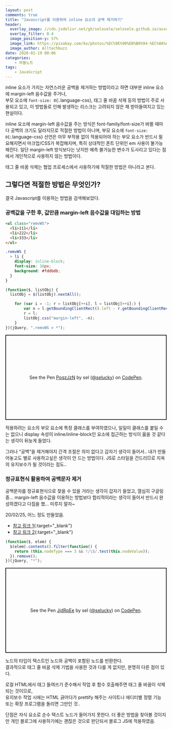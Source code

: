 ```yaml
---
layout: post
comments: true
title: "Javascript를 이용하여 inline 요소의 공백 제거하기"
header:
  overlay_image: //cdn.jsdelivr.net/gh/selosele/selosele.github.io/assets/images/thumb/js_thumb01.jpg
  overlay_filter: 0.4
  image_position-y: 57%
  image_link: https://pixabay.com/ko/photos/%EC%9E%90%EB%B0%94-%EC%8A%A4%ED%81%AC%EB%A6%BD%ED%8A%B8-%ED%94%84%EB%A1%9C%EA%B7%B8%EB%9E%98%EB%A8%B8-%EC%BD%94%EB%93%9C-4523100/
  image_author: Alltechbuzz
date: 2020-02-19 00:06
categories:
    - 퍼블노트
tags:
    - JavaScript
---
```


inline 요소가 가지는 자연스러운 공백을 제거하는 방법이라고 하면 대부분 inline 요소에 margin-left 음수값을 주거나,  
부모 요소에 ```font-size: 0```{:.language-css}, 태그 줄 바꿈 삭제 등의 방법이 주로 사용되고 있고, 이 방법들로 인해 발생하는 리스크는 고려되지 않은 채 받아들여지고 있는 현실이다.

inline 요소에 margin-left 음수값을 주는 방식은 font-family/font-size가 바뀔 때마다 공백의 크기도 달라지므로 적절한 방법이 아니며, 부모 요소에 ```font-size: 0```{:.language-css} 선언은 아무 부작용 없이 적용되어야 하는 부모 요소가 반드시 필요해지면서 마크업/CSS가 복잡해지며, 특히 상대적인 폰트 단위인 em 사용이 불가능해진다. 일단 margin-left 방식보다는 낫지만 예측 불가능한 변수가 도사리고 있다는 점에서 개인적으로 사용하지 않는 방법이다.

태그 줄 바꿈 삭제는 협업 프로세스에서 사용하기에 적절한 방법은 아니라고 본다.

## 그렇다면 적절한 방법은 무엇인가?

결국 Javascript를 이용하는 방법을 검색해보았다.

### 공백값을 구한 후, 값만큼 margin-left 음수값을 대입하는 방법

```html
<ul class="remvWS">
  <li>111</li>
  <li>222</li>
  <li>333</li>
</ul>
```

```scss
.remvWS {
  > li {
    display: inline-block;
    font-size: 16px;
    background: #fddbdb;
  }
}
```

```javascript
(function($, listObj) {
  listObj = $(listObj).nextAll();

    for (var i = -1; r = listObj[++i], l = listObj[++i];) {
        var n = l.getBoundingClientRect().left - r.getBoundingClientRect().right;
        r = l;
        listObj.css("margin-left", -n);
    }
})(jQuery, ".remvWS > *");
```

<p class="codepen" data-height="265" data-theme-id="default" data-default-tab="js,result" data-user="selucky" data-slug-hash="PoqzJzN" style="height: 265px; box-sizing: border-box; display: flex; align-items: center; justify-content: center; border: 2px solid; margin: 1em 0; padding: 1em;" data-pen-title="PoqzJzN">
  <span>See the Pen <a href="https://codepen.io/selucky/pen/PoqzJzN">
  PoqzJzN</a> by sel (<a href="https://codepen.io/selucky">@selucky</a>)
  on <a href="https://codepen.io">CodePen</a>.</span>
</p>
<script async src="https://static.codepen.io/assets/embed/ei.js"></script>

적용하려는 요소의 부모 요소에 특정 클래스를 부여하였으나, 일일이 클래스를 붙일 수는 없으니 display 속성이 inline/inline-block인 요소에 접근하는 방식이 옳을 것 같다는 생각이 뒤늦게 들었다.

그러나 &ldquo;공백&rdquo;을 제거해야지 간격 조절은 의미 없다고 갑자기 생각이 들어서.. 내가 만들어놓고도 별로 사용하고싶은 생각이 안 드는 방법이다. JS로 스타일을 건드리므로 지옥의 유지보수가 될 것이라는 점도..

### 정규표현식 활용하여 공백문자 제거

공백문자를 정규표현식으로 찾을 수 있을 거라는 생각이 갑자기 들었고, 열심히 구글링 중... margin-left 음수값을 이용하는 방법보다 합리적이라는 생각이 들어서 반드시 완성하겠다고 다짐을 했... 미루지 말자~

20/02/25, 어느 정도 만들었음.

- [참고 링크 1](https://stackoverflow.com/questions/27749507/removing-inline-block-whitespace-using-javascript-and-or-jquery){:target="_blank"}
- [참고 링크 2](http://jsfiddle.net/davidThomas/wygnD/3/){:target="_blank"}

```javascript
(function($, elem) {
  $(elem).contents().filter(function() {
    return (this.nodeType === 3 && !/\S/.test(this.nodeValue));
  }).remove();
})(jQuery, "*");
```

<p class="codepen" data-height="265" data-theme-id="default" data-default-tab="js,result" data-user="selucky" data-slug-hash="JjdRpEe" style="height: 265px; box-sizing: border-box; display: flex; align-items: center; justify-content: center; border: 2px solid; margin: 1em 0; padding: 1em;" data-pen-title="JjdRpEe">
  <span>See the Pen <a href="https://codepen.io/selucky/pen/JjdRpEe">
  JjdRpEe</a> by sel (<a href="https://codepen.io/selucky">@selucky</a>)
  on <a href="https://codepen.io">CodePen</a>.</span>
</p>
<script async src="https://static.codepen.io/assets/embed/ei.js"></script>

노드의 타입이 텍스트인 노드와 공백이 포함된 노드를 반환한다.  
결과적으로 태그 줄 바꿈 삭제 기법을 사용한 것과 다를 게 없지만, 분명히 다른 점이 있다.

로컬 HTML에서 태그 들여쓰기 준수해서 작업 후 함수 호출해주면 태그 줄 바꿈이 삭제되는 것이므로,  
유지보수 작업 시에는 HTML 긁어다가 prettify 해주는 사이트나 에디터별 정렬 기능 또는 확장 프로그램을 돌리면 그만인 것..

단점은 자식 요소로 순수 텍스트 노드가 들어가지 못한다. 더 좋은 방법을 찾아볼 것이지만 개인 블로그에 사용하기에는 괜찮은 것으로 판단되서 블로그 JS에 적용하였음.